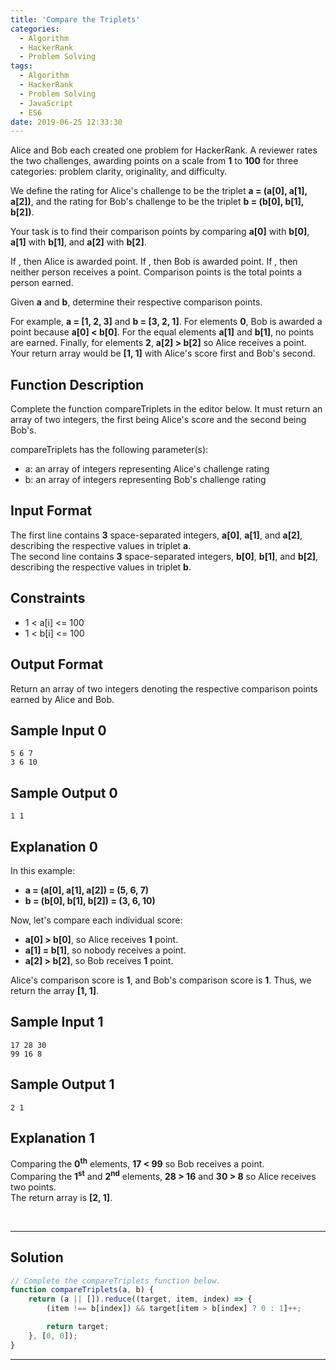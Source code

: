 ```yaml
---
title: 'Compare the Triplets'
categories:
  - Algorithm
  - HackerRank
  - Problem Solving
tags:
  - Algorithm
  - HackerRank
  - Problem Solving
  - JavaScript
  - ES6
date: 2019-06-25 12:33:30
---
```


Alice and Bob each created one problem for HackerRank. A reviewer rates the two challenges, awarding points on a scale from **1** to **100** for three categories: problem clarity, originality, and difficulty.

We define the rating for Alice's challenge to be the triplet **a = (a[0], a[1], a[2])**, and the rating for Bob's challenge to be the triplet **b = (b[0], b[1], b[2])**.

Your task is to find their comparison points by comparing **a[0]** with **b[0]**, **a[1]** with **b[1]**, and **a[2]** with **b[2]**.

<!-- more -->

If , then Alice is awarded  point.
If , then Bob is awarded  point.
If , then neither person receives a point.
Comparison points is the total points a person earned.

Given **a** and **b**, determine their respective comparison points.

For example, **a = [1, 2, 3]** and **b = [3, 2, 1]**. For elements **0**, Bob is awarded a point because **a[0] < b[0]**. For the equal elements **a[1]** and **b[1]**, no points are earned. Finally, for elements **2**, **a[2] > b[2]** so Alice receives a point. Your return array would be **[1, 1]** with Alice's score first and Bob's second.

## Function Description
   
Complete the function compareTriplets in the editor below. It must return an array of two integers, the first being Alice's score and the second being Bob's.

compareTriplets has the following parameter(s):

- a: an array of integers representing Alice's challenge rating
- b: an array of integers representing Bob's challenge rating

## Input Format
   
The first line contains **3** space-separated integers, **a[0]**, **a[1]**, and **a[2]**, describing the respective values in triplet **a**.<br/> 
The second line contains **3** space-separated integers, **b[0]**, **b[1]**, and **b[2]**, describing the respective values in triplet **b**.

## Constraints

- 1 < a[i] <= 100
- 1 < b[i] <= 100

## Output Format

Return an array of two integers denoting the respective comparison points earned by Alice and Bob.

## Sample Input 0

```
5 6 7
3 6 10
```

## Sample Output 0

```
1 1
```

## Explanation 0
   
In this example:
- **a = (a[0], a[1], a[2]) = (5, 6, 7)**
- **b = (b[0], b[1], b[2]) = (3, 6, 10)**

Now, let's compare each individual score:

- **a[0] > b[0]**, so Alice receives **1** point.
- **a[1] = b[1]**, so nobody receives a point.
- **a[2] > b[2]**, so Bob receives **1** point.

Alice's comparison score is **1**, and Bob's comparison score is **1**. Thus, we return the array **[1, 1]**.

## Sample Input 1

```
17 28 30
99 16 8
```

## Sample Output 1

```
2 1
```

## Explanation 1
   
Comparing the **0<sup>th</sup>** elements, **17 < 99** so Bob receives a point.<br/>
Comparing the **1<sup>st</sup>** and **2<sup>nd</sup>** elements, **28 > 16** and **30 > 8** so Alice receives two points.<br/>
The return array is **[2, 1]**.


<br/>

---

## Solution

```javascript
// Complete the compareTriplets function below.
function compareTriplets(a, b) {
    return (a || []).reduce((target, item, index) => {
        (item !== b[index]) && target[item > b[index] ? 0 : 1]++;

        return target;
    }, [0, 0]);
}
```

---
